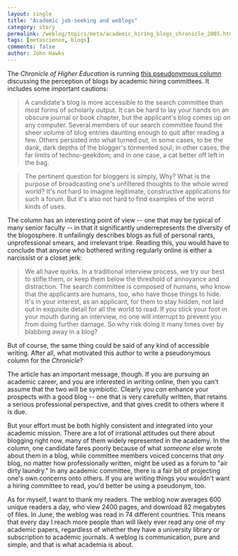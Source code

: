 ```yaml
---
layout: single 
title: "Academic job-seeking and weblogs" 
category: story
permalink: /weblog/topics/meta/academic_hiring_blogs_chronicle_2005.html
tags: [metascience, blogs] 
comments: false 
author: John Hawks 
---
```



<p>
The <i>Chronicle of Higher Education</i> is running <a href="http://chronicle.com/jobs/2005/07/2005070801c.htm">this pseudonymous column</a> discussing the perception of blogs by academic hiring committees. It includes some important cautions: 
</p>

<blockquote>A candidate's blog is more accessible to the search committee than most forms of scholarly output. It can be hard to lay your hands on an obscure journal or book chapter, but the applicant's blog comes up on any computer. Several members of our search committee found the sheer volume of blog entries daunting enough to quit after reading a few. Others persisted into what turned out, in some cases, to be the dank, dark depths of the blogger's tormented soul; in other cases, the far limits of techno-geekdom; and in one case, a cat better off left in the bag.</blockquote>

<blockquote>The pertinent question for bloggers is simply, Why? What is the purpose of broadcasting one's unfiltered thoughts to the whole wired world? It's not hard to imagine legitimate, constructive applications for such a forum. But it's also not hard to find examples of the worst kinds of uses.</blockquote>

<p>
The column has an interesting point of view -- one that may be typical of many senior faculty -- in that it significantly underrepresents the diversity of the blogosphere. It unfailingly describes blogs as full of personal rants, unprofessional smears, and irrelevant tripe. Reading this, you would have to conclude that anyone who bothered writing regularly online is either a narcissist or a closet jerk: 
</p>

<blockquote>We all have quirks. In a traditional interview process, we try our best to stifle them, or keep them below the threshold of annoyance and distraction. The search committee is composed of humans, who know that the applicants are humans, too, who have those things to hide. It's in your interest, as an applicant, for them to stay hidden, not laid out in exquisite detail for all the world to read. If you stick your foot in your mouth during an interview, no one will interrupt to prevent you from doing further damage. So why risk doing it many times over by blabbing away in a blog?</blockquote>

<p>
But of course, the same thing could be said of any kind of accessible writing. After all, what motivated this author to write a pseudonymous column for the <i>Chronicle</i>?
</p>

<p>
The article has an important message, though. If you are pursuing an academic career, and you are interested in writing online, then you can't assume that the two will be symbiotic. Clearly you <i>can</i> enhance your prospects with a good blog -- one that is very carefully written, that retains a serious professional perspective, and that gives credit to others where it is due. 
</p>

<p>
But your effort must be both highly consistent and integrated into your academic mission. There are a lot of irrational attitudes out there about blogging right now, many of them widely represented in the academy. In the column, one candidate fares poorly because of what <i>someone else</i> wrote about them in a blog, while committee members voiced concerns that <i>any</i> blog, no matter how professionally written, might be used as a forum to "air dirty laundry." In any academic committee, there is a fair bit of projecting one's own concerns onto others. If you are writing things you wouldn't want a hiring committee to read, you'd better be using a pseudonym, too. 
</p>

<p>
As for myself, I want to thank my readers. The weblog now averages 600 unique readers a day, who view 2400 pages, and download 82 megabytes of files. In June, the weblog was read in 74 different countries. This means that every day I reach more people than will likely ever read any one of my academic papers, regardless of whether they have a university library or subscription to academic journals. A weblog is communication, pure and simple, and that is what academia is about. 
</p>

